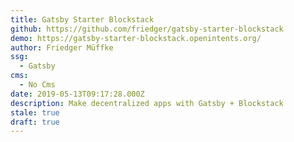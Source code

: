 ```yaml
---
title: Gatsby Starter Blockstack
github: https://github.com/friedger/gatsby-starter-blockstack
demo: https://gatsby-starter-blockstack.openintents.org/
author: Friedger Müffke
ssg:
  - Gatsby
cms:
  - No Cms
date: 2019-05-13T09:17:28.000Z
description: Make decentralized apps with Gatsby + Blockstack
stale: true
draft: true
---
```

